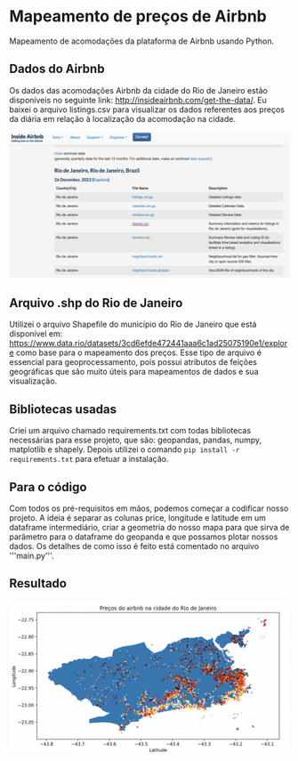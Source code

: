 # Mapeamento de preços de Airbnb
Mapeamento de acomodações da plataforma de Airbnb usando Python.

## Dados do Airbnb
Os dados das acomodações Airbnb da cidade do Rio de Janeiro estão disponíveis no seguinte link: http://insideairbnb.com/get-the-data/. Eu baixei o arquivo listings.csv para visualizar os dados referentes aos preços da diária em relação à localização da acomodação na cidade.

![Alt text](inside.png?raw=true "Optional Title")
## Arquivo .shp do Rio de Janeiro
Utilizei o arquivo Shapefile do município do Rio de Janeiro que está disponível em: https://www.data.rio/datasets/3cd6efde472441aaa6c1ad25075190e1/explore como base para o mapeamento dos preços. Esse tipo de arquivo é essencial para geoprocessamento, pois possui atributos de feições geográficas que são muito úteis para mapeamentos de dados e sua visualização.

## Bibliotecas usadas
Criei um arquivo chamado requirements.txt com todas bibliotecas necessárias para esse projeto, que são: geopandas, pandas, numpy, matplotlib e shapely. Depois utilizei o comando ``` pip install -r requirements.txt ``` para efetuar a instalação. 

## Para o código
Com todos os pré-requisitos em mãos, podemos começar a codificar nosso projeto. A ideia é separar as colunas price, longitude e latitude em um dataframe intermediário, criar a geometria do nosso mapa para que sirva de parâmetro para o dataframe do geopanda e que possamos plotar nossos dados. Os detalhes de como isso é feito está comentado no arquivo '''main.py'''.

## Resultado

![Alt text](resultado.png?raw=true "Optional Title")









